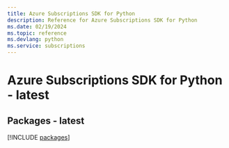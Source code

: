 ```yaml
---
title: Azure Subscriptions SDK for Python
description: Reference for Azure Subscriptions SDK for Python
ms.date: 02/19/2024
ms.topic: reference
ms.devlang: python
ms.service: subscriptions
---
```

# Azure Subscriptions SDK for Python - latest
## Packages - latest
[!INCLUDE [packages](subscriptions-index.md)]